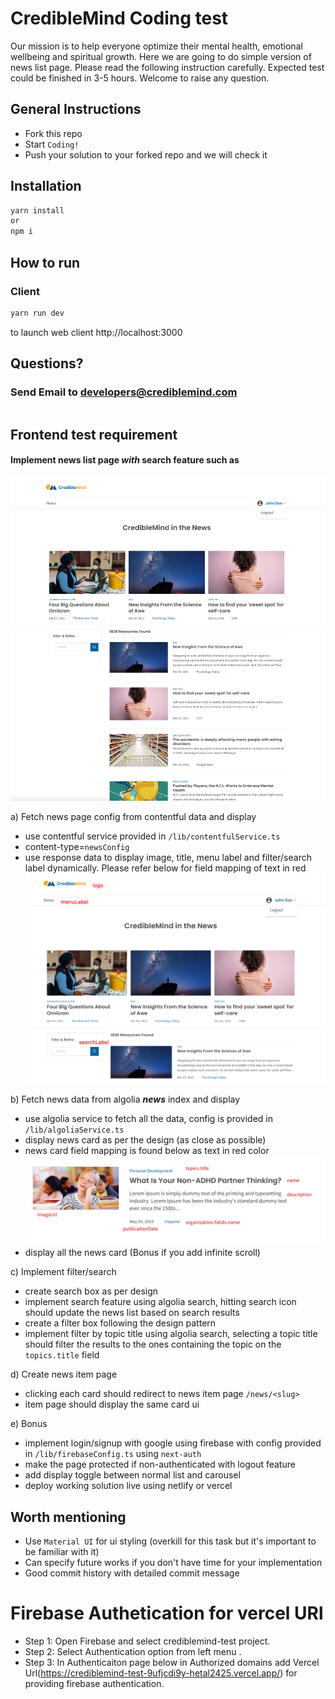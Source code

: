 # CredibleMind Coding test

Our mission is to help everyone optimize their mental health, emotional wellbeing and spiritual growth. Here we are going to do simple version of news list page. Please read the following instruction carefully. Expected test could be finished in 3-5 hours. Welcome to raise any question.

## General Instructions

- Fork this repo
- Start `Coding!`
- Push your solution to your forked repo and we will check it

## Installation

```bash
yarn install
or
npm i
```

## How to run

### Client

```bash
yarn run dev
```

to launch web client http://localhost:3000

## Questions?

### Send Email to developers@crediblemind.com

```developers@crediblemind.com
```

## Frontend test requirement

#### Implement news list page **_with_** search feature such as

![image](public/readme/expected-output.png)

a) Fetch news page config from contentful data and display

- use contentful service provided in `/lib/contentfulService.ts`
- content-type=`newsConfig`
- use response data to display image, title, menu label and filter/search label dynamically. Please refer below for field mapping of text in red
  ![image](public/readme/config-field.png)

b) Fetch news data from algolia **_news_** index and display

- use algolia service to fetch all the data, config is provided in `/lib/algoliaService.ts`
- display news card as per the design (as close as possible)
- news card field mapping is found below as text in red color
  ![image](public/readme/news-card.png)
- display all the news card (Bonus if you add infinite scroll)

c) Implement filter/search

- create search box as per design
- implement search feature using algolia search, hitting search icon should update the news list based on search results
- create a filter box following the design pattern
- implement filter by topic title using algolia search, selecting a topic title should filter the results to the ones containing the topic on the `topics.title` field

d) Create news item page

- clicking each card should redirect to news item page `/news/<slug>`
- item page should display the same card ui

e) Bonus

- implement login/signup with google using firebase with config provided in `/lib/firebaseConfig.ts` using `next-auth`
- make the page protected if non-authenticated with logout feature
- add display toggle between normal list and carousel
- deploy working solution live using netlify or vercel

## Worth mentioning

- Use `Material UI` for ui styling (overkill for this task but it's important to be familiar with it)
- Can specify future works if you don't have time for your implementation
- Good commit history with detailed commit message

# Firebase Authetication for vercel URl

- Step 1: Open Firebase and select crediblemind-test project.
- Step 2: Select Authentication option from left menu .
- Step 3: In Authenticaiton page below in  Authorized domains add Vercel Url(https://crediblemind-test-9ufjcdi9y-hetal2425.vercel.app/) for providing firebase authentication.
